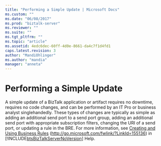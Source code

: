 ```yaml
---
title: "Performing a Simple Update | Microsoft Docs"
ms.custom: ""
ms.date: "06/08/2017"
ms.prod: "biztalk-server"
ms.reviewer: ""
ms.suite: ""
ms.tgt_pltfrm: ""
ms.topic: "article"
ms.assetid: 4edc6dec-60ff-4d0e-8661-da4c7f1d4fd1
caps.latest.revision: 3
author: "MandiOhlinger"
ms.author: "mandia"
manager: "anneta"
---
```

# Performing a Simple Update
A simple update of a BizTalk application or artifact requires no downtime, requires no code changes, and can be performed by an IT Pro or business analyst singlehandedly. These types of changes are typically as simple as adding an additional send port to a send port group, adding an additional send port with appropriate subscription filters, changing the URI of a send port, or updating a rule in the BRE. For more information, see [Creating and Using Business Rules](http://go.microsoft.com/fwlink/?LinkId=155136) (<http://go.microsoft.com/fwlink/?LinkId=155136>) in [!INCLUDE[btsBizTalkServerNoVersion](../includes/btsbiztalkservernoversion-md.md)] Help.